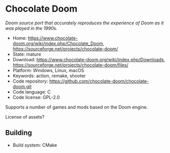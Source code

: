# Chocolate Doom

_Doom source port that accurately reproduces the experience of Doom as it was played in the 1990s._

- Home: https://www.chocolate-doom.org/wiki/index.php/Chocolate_Doom, https://sourceforge.net/projects/chocolate-doom/
- State: mature 
- Download: https://www.chocolate-doom.org/wiki/index.php/Downloads, https://sourceforge.net/projects/chocolate-doom/files/
- Platform: Windows, Linux, macOS
- Keywords: action, remake, shooter
- Code repository: https://github.com/chocolate-doom/chocolate-doom.git
- Code language: C
- Code license: GPL-2.0

Supports a number of games and mods based on the Doom engine.

License of assets?

## Building

- Build system: CMake
